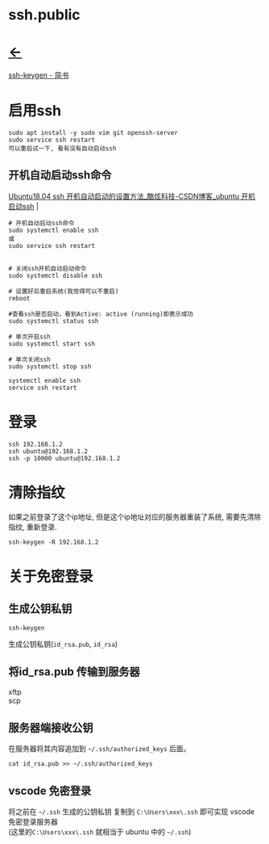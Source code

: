 
# ssh.public        
# [<-](home.md)  


<a href="https://www.jianshu.com/p/dd053c18e5ee" target="_blank">ssh-keygen - 简书</a>        


# 启用ssh    
```  
sudo apt install -y sudo vim git openssh-server  
sudo service ssh restart  
可以重启试一下, 看有没有自动启动ssh  

```  

## 开机自动启动ssh命令
<a href="https://blog.csdn.net/fandroid/article/details/86799932" target="_blank">Ubuntu18.04 ssh 开机自动启动的设置方法_酷炫科技-CSDN博客_ubuntu 开机启动ssh</a>  |  <br>  

```
# 开机自动启动ssh命令
sudo systemctl enable ssh
或
sudo service ssh restart  


# 关闭ssh开机自动启动命令
sudo systemctl disable ssh

# 设置好后重启系统(我觉得可以不重启)
reboot

#查看ssh是否启动，看到Active: active (running)即表示成功
sudo systemctl status ssh
```
```
# 单次开启ssh
sudo systemctl start ssh

# 单次关闭ssh
sudo systemctl stop ssh
```

```
systemctl enable ssh
service ssh restart  
```



# 登录  
```
ssh 192.168.1.2
ssh ubuntu@192.168.1.2
ssh -p 10000 ubuntu@192.168.1.2
```

# 清除指纹
如果之前登录了这个ip地址, 但是这个ip地址对应的服务器重装了系统, 需要先清除指纹, 重新登录.
```
ssh-keygen -R 192.168.1.2
```


# 关于免密登录

## 生成公钥私钥      
```      
ssh-keygen      
```      
生成公钥私钥(`id_rsa.pub`, `id_rsa`)      

## 将id_rsa.pub 传输到服务器      
xftp    
scp    

## 服务器端接收公钥    
在服务器将其内容追加到 `~/.ssh/authorized_keys` 后面。      
```      
cat id_rsa.pub >> ~/.ssh/authorized_keys      
```      

## vscode 免密登录      
将之前在 `~/.ssh` 生成的公钥私钥 复制到 `C:\Users\xxx\.ssh` 即可实现 vscode 免密登录服务器      
(这里的`C:\Users\xxx\.ssh` 就相当于 ubuntu 中的 `~/.ssh`)      

